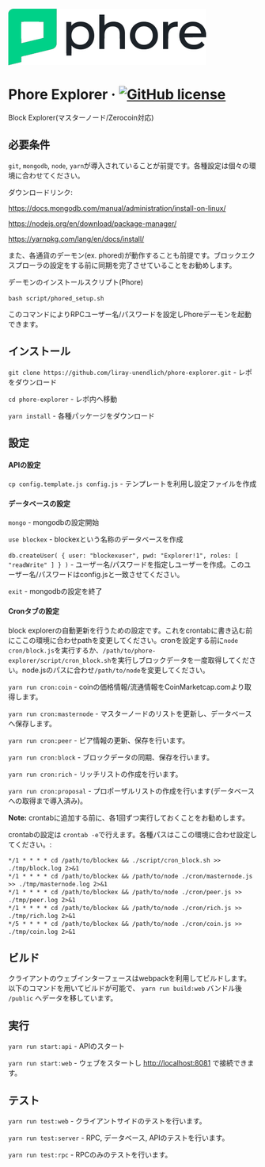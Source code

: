 ![Phore Logo](https://github.com/phoreproject/Style-Guide/blob/master/images/phore_logo-rebrand_full-lightbg.png)

Phore Explorer
&middot;
[![GitHub license](https://img.shields.io/github/license/bulwark-crypto/bulwark-explorer.svg)](https://github.com/bulwark-crypto/bulwark-explorer/blob/master/COPYING)
=====

Block Explorer(マスターノード/Zerocoin対応)

## 必要条件
`git`, `mongodb`, `node`, `yarn`が導入されていることが前提です。各種設定は個々の環境に合わせてください。

ダウンロードリンク:

https://docs.mongodb.com/manual/administration/install-on-linux/

https://nodejs.org/en/download/package-manager/

https://yarnpkg.com/lang/en/docs/install/

また、各通貨のデーモン(ex. phored)が動作することも前提です。ブロックエクスプローラの設定をする前に同期を完了させていることをお勧めします。

デーモンのインストールスクリプト(Phore)

`bash script/phored_setup.sh`

このコマンドによりRPCユーザー名/パスワードを設定しPhoreデーモンを起動できます。

## インストール
`git clone https://github.com/liray-unendlich/phore-explorer.git` - レポをダウンロード

`cd phore-explorer` - レポ内へ移動

`yarn install` - 各種パッケージをダウンロード

## 設定
#### APIの設定
`cp config.template.js config.js` - テンプレートを利用し設定ファイルを作成

#### データベースの設定
`mongo` - mongodbの設定開始

`use blockex` - blockexという名称のデータベースを作成

`db.createUser( { user: "blockexuser", pwd: "Explorer!1", roles: [ "readWrite" ] } )` - ユーザー名/パスワードを指定しユーザーを作成。このユーザー名/パスワードはconfig.jsと一致させてください。

`exit` - mongodbの設定を終了

#### Cronタブの設定
block explorerの自動更新を行うための設定です。これをcrontabに書き込む前にここの環境に合わせpathを変更してください。cronを設定する前に`node cron/block.js`を実行するか、`/path/to/phore-explorer/script/cron_block.sh`を実行しブロックデータを一度取得してください。node.jsのパスに合わせ`/path/to/node`を変更してください。

`yarn run cron:coin` - coinの価格情報/流通情報をCoinMarketcap.comより取得します。

`yarn run cron:masternode` - マスターノードのリストを更新し、データベースへ保存します。

`yarn run cron:peer` - ピア情報の更新、保存を行います。

`yarn run cron:block` - ブロックデータの同期、保存を行います。

`yarn run cron:rich` - リッチリストの作成を行います。

`yarn run cron:proposal` - プロポーザルリストの作成を行います(データベースへの取得まで導入済み)。

__Note:__ crontabに追加する前に、各1回ずつ実行しておくことをお勧めします。

crontabの設定は `crontab -e`で行えます。各種パスはここの環境に合わせ設定してください。:
```
*/1 * * * * cd /path/to/blockex && ./script/cron_block.sh >> ./tmp/block.log 2>&1
*/1 * * * * cd /path/to/blockex && /path/to/node ./cron/masternode.js >> ./tmp/masternode.log 2>&1
*/1 * * * * cd /path/to/blockex && /path/to/node ./cron/peer.js >> ./tmp/peer.log 2>&1
*/1 * * * * cd /path/to/blockex && /path/to/node ./cron/rich.js >> ./tmp/rich.log 2>&1
*/5 * * * * cd /path/to/blockex && /path/to/node ./cron/coin.js >> ./tmp/coin.log 2>&1
```

## ビルド
クライアントのウェブインターフェースはwebpackを利用してビルドします。以下のコマンドを用いてビルドが可能で、
`yarn run build:web`
バンドル後 `/public` へデータを移しています。

## 実行
`yarn run start:api` - APIのスタート

`yarn run start:web` - ウェブをスタートし [http://localhost:8081](http://localhost:8081) で接続できます。

## テスト
`yarn run test:web` - クライアントサイドのテストを行います。

`yarn run test:server` - RPC, データベース, APIのテストを行います。

`yarn run test:rpc` - RPCのみのテストを行います。
